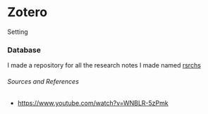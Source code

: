 # Zotero

Setting 

### Database
I made a repository for all the research notes I made named [rsrchs](https://github.com/knznsmn/rsrchs)
###### Sources and References
- https://www.youtube.com/watch?v=WNBLR-5zPmk